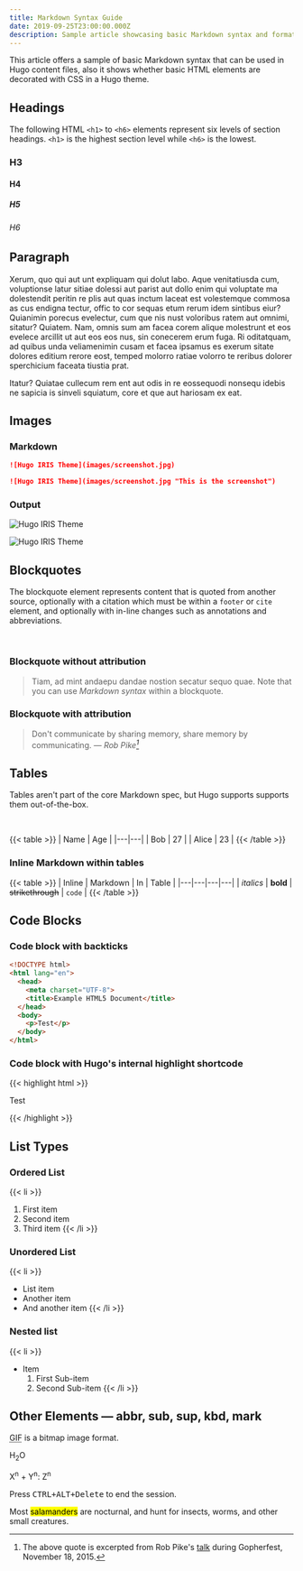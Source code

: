 ```yaml
---
title: Markdown Syntax Guide
date: 2019-09-25T23:00:00.000Z
description: Sample article showcasing basic Markdown syntax and formatting for HTML elements.
---
```




This article offers a sample of basic Markdown syntax that can be used in Hugo content files, also it shows whether basic HTML elements are decorated with CSS in a Hugo theme.

<!--more-->



## Headings

The following HTML `<h1>` to `<h6>` elements represent six levels of section headings.
`<h1>` is the highest section level while `<h6>` is the lowest.

### H3

#### H4

##### H5

###### H6



## Paragraph

Xerum, quo qui aut unt expliquam qui dolut labo. Aque venitatiusda cum, voluptionse latur sitiae dolessi aut parist aut dollo enim qui voluptate ma dolestendit peritin re plis aut quas inctum laceat est volestemque commosa as cus endigna tectur, offic to cor sequas etum rerum idem sintibus eiur? Quianimin porecus evelectur, cum que nis nust voloribus ratem aut omnimi, sitatur? Quiatem. Nam, omnis sum am facea corem alique molestrunt et eos evelece arcillit ut aut eos eos nus, sin conecerem erum fuga. Ri oditatquam, ad quibus unda veliamenimin cusam et facea ipsamus es exerum sitate dolores editium rerore eost, temped molorro ratiae volorro te reribus dolorer sperchicium faceata tiustia prat.

Itatur? Quiatae cullecum rem ent aut odis in re eossequodi nonsequ idebis ne sapicia is sinveli squiatum, core et que aut hariosam ex eat.



## Images

### Markdown

```md
![Hugo IRIS Theme](images/screenshot.jpg)

![Hugo IRIS Theme](images/screenshot.jpg "This is the screenshot")
```

### Output

![Hugo IRIS Theme](images/screenshot.jpg)

![Hugo IRIS Theme](images/screenshot.jpg "This is the screenshot")



## Blockquotes

The blockquote element represents content that is quoted from another source, optionally with a citation which must be within a `footer` or `cite` element, and optionally with in-line changes such as annotations and abbreviations.

<br>

### Blockquote without attribution

> Tiam, ad mint andaepu dandae nostion secatur sequo quae.
> Note that you can use *Markdown syntax* within a blockquote.

### Blockquote with attribution

> Don't communicate by sharing memory, share memory by communicating.
> — <cite>Rob Pike[^1]</cite>

[^1]: The above quote is excerpted from Rob Pike's [talk](https://www.youtube.com/watch?v=PAAkCSZUG1c) during Gopherfest, November 18, 2015.



## Tables

Tables aren't part of the core Markdown spec, but Hugo supports supports them out-of-the-box.

<br>

{{< table >}}
| Name | Age |
|---|---|
| Bob | 27 |
| Alice | 23 |
{{< /table >}}

### Inline Markdown within tables

{{< table >}}
| Inline | Markdown | In | Table |
|---|---|---|---|
| *italics*  | **bold** | ~~strikethrough~~ | `code` |
{{< /table >}}



## Code Blocks

### Code block with backticks

```html
<!DOCTYPE html>
<html lang="en">
  <head>
    <meta charset="UTF-8">
    <title>Example HTML5 Document</title>
  </head>
  <body>
    <p>Test</p>
  </body>
</html>
```

### Code block with Hugo's internal highlight shortcode

{{< highlight html >}}
<!DOCTYPE html>
<html lang="en">
  <head>
    <meta charset="UTF-8">
    <title>Example HTML5 Document</title>
  </head>
  <body>
    <p>Test</p>
  </body>
</html>
{{< /highlight >}}



## List Types

### Ordered List

{{< li >}}
1. First item
2. Second item
3. Third item
{{< /li >}}

### Unordered List

{{< li >}}
* List item
* Another item
* And another item
{{< /li >}}

### Nested list

{{< li >}}
* Item
  1. First Sub-item
  2. Second Sub-item
{{< /li >}}



## Other Elements — abbr, sub, sup, kbd, mark

<abbr title="Graphics Interchange Format">GIF</abbr> is a bitmap image format.

H<sub>2</sub>O

X<sup>n</sup> + Y<sup>n</sup>: Z<sup>n</sup>

Press <kbd><kbd>CTRL</kbd>+<kbd>ALT</kbd>+<kbd>Delete</kbd></kbd> to end the session.

Most <mark>salamanders</mark> are nocturnal, and hunt for insects, worms, and other small creatures.
